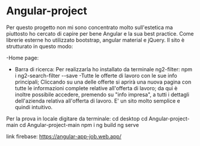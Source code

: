 # Angular-project

Per questo progetto non mi sono concentrato molto sull'estetica ma piuttosto ho cercato di capire per bene Angular e la sua best practice. 
Come librerie esterne ho utilizzato bootstrap, angular material e jQuery. Il sito è strutturato in questo modo:

-Home page: 
  - Barra di ricerca:
      Per realizzarla ho installato da terminale ng2-filter:
      npm i ng2-search-filter --save
  -Tutte le offerte di lavoro con le sue info principali;
 Cliccando su una delle offerte si aprirà una nuova pagina con tutte le informazioni complete relative all'offerta di lavoro; da qui è inoltre possibile
 accedere, premendo su "info impresa", a tutti i dettagli dell'azienda relativa all'offerta di lavoro.
 E' un sito molto semplice e quindi intuitivo.
 
 Per la prova in locale digitare da terminale:
 cd desktop
 cd Angular-project-main
 cd Angular-project-main
 npm i
 ng build
 ng serve
 
 link firebase: https://angular-app-job.web.app/
